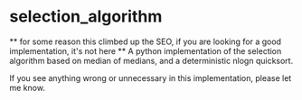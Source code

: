 # selection_algorithm
** for some reason this climbed up the SEO, if you are looking for a good implementation, it's not here **
A python implementation of the selection algorithm based on median of medians, and a deterministic nlogn quicksort.

If you see anything wrong or unnecessary in this implementation, please let me know.
